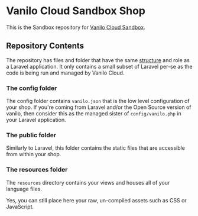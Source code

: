 # Vanilo Cloud Sandbox Shop

This is the Sandbox repository for [Vanilo Cloud Sandbox](https://sandbox.v-shop.cloud).

## Repository Contents

The repository has files and folder that have the same [structure](https://laravel.com/docs/9.x/structure)
and role as a Laravel application. It only contains a small subset of Laravel per-se as the code
is being run and managed by Vanilo Cloud.   

### The config folder

The config folder contains `vanilo.json` that is the low level configuration of your shop.
If you're coming from Laravel and/or the Open Source version of vanilo, then consider this as the
managed sister of `config/vanilo.php` in your Laravel application.

### The public folder

Similarly to Laravel, this folder contains the static files that are accessible from within your
shop.

### The resources folder

The `resources` directory contains your views and houses all of your language files.

Yes, you can still place here your raw, un-compiled assets such as CSS or JavaScript.
